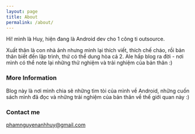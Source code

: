 ```yaml
---
layout: page
title: About
permalink: /about/
---
```


Hi! mình là Huy, hiện đang là Android dev cho 1 công ti outsource.

Xuất thân là con nhà ảnh nhưng mình lại thích viết, thích chế cháo, rồi bản thân biết đến lập trình, thứ có thể dung hòa cả 2. Ale hấp blog ra đời - nơi mình có thể note lại những thử nghiệm và trải nghiệm của bản thân :)

### More Information

Blog này là nơi mình chia sẽ những tìm tòi của mình về Android, những cuốn sách mình đã đọc và những trải nghiệm của bản thân về thế giới quan này :)

### Contact me

[phamnguyenanhhuy@gmail.com](mailto:phamnguyenanhhuy@gmail.com)